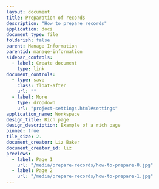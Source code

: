 ```yaml
---
layout: document
title: Preparation of records
description: "How to prepare records"
application: docs
document_type: file
folderish: false
parent: Manage Information
parentid: manage-information
sidebar_controls:
  - label: Create document
    type: link
document_controls:
  - type: save
    class: float-after
    url: ""
  - label: More
    type: dropdown
    url: "project-settings.html#settings"
application_name: Workspace
design_title: Rich page
design_description: Example of a rich page
pinned: true
tile_size: 2.
document_creator: Liz Baker
document_creator_id: liz
previews:
  - label: Page 1
    url: "/media/prepare-records/how-to-prepare-0.jpg"
  - label: Page 2
    url: "/media/prepare-records/how-to-prepare-1.jpg"
---
```


